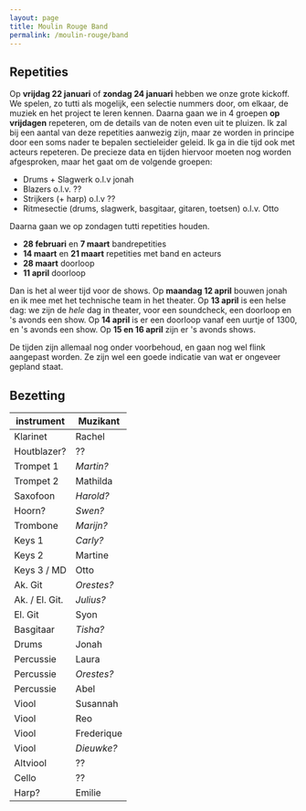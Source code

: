 ```yaml
---
layout: page
title: Moulin Rouge Band 
permalink: /moulin-rouge/band
---
```


## Repetities

Op **vrijdag 22 januari** of **zondag 24 januari** hebben we onze grote kickoff. 
We spelen, zo tutti als mogelijk, een selectie nummers door, om elkaar, de muziek en het project te leren kennen.
Daarna gaan we in 4 groepen **op vrijdagen** repeteren, om de details van de noten even uit te pluizen. Ik zal bij een aantal van deze repetities aanwezig zijn, maar ze worden in principe door een soms nader te bepalen sectieleider geleid. Ik ga in die tijd ook met acteurs repeteren.
De precieze data en tijden hiervoor moeten nog worden afgesproken, maar het gaat om de volgende groepen:

- Drums + Slagwerk o.l.v jonah
- Blazers o.l.v. ??
- Strijkers (+ harp) o.l.v ??
- Ritmesectie (drums, slagwerk, basgitaar, gitaren, toetsen) o.l.v. Otto

Daarna gaan we op zondagen tutti repetities houden. 
- **28 februari** en **7 maart** bandrepetities
- **14 maart** en **21 maart** repetities met band en acteurs
- **28 maart** doorloop
- **11 april** doorloop

Dan is het al weer tijd voor de shows. 
Op **maandag 12 april** bouwen jonah en ik mee met het technische team in het theater.
Op **13 april** is een helse dag: we zijn de _hele_ dag in theater, voor een soundcheck, een doorloop en 's avonds een show.
Op **14 april** is er een doorloop vanaf een uurtje of 1300, en 's avonds een show. Op **15 en 16 april** zijn er 's avonds shows.

De tijden zijn allemaal nog onder voorbehoud, en gaan nog wel flink aangepast worden. 
Ze zijn wel een goede indicatie van wat er ongeveer gepland staat.

## Bezetting

| instrument | Muzikant |
| --- | --- |
| Klarinet | Rachel | 
| Houtblazer? | ?? | 
| Trompet 1 | _Martin?_ |
| Trompet 2 | Mathilda |
| Saxofoon  | _Harold?_ |
| Hoorn? | _Swen?_ |
| Trombone | _Marijn?_ | 
| Keys 1 | _Carly?_ |
| Keys 2 | Martine |
| Keys 3 / MD | Otto |
| Ak. Git | _Orestes?_ |
| Ak. / El. Git. | _Julius?_ |
| El. Git | Syon |
| Basgitaar | _Tisha?_ |
| Drums | Jonah | 
| Percussie | Laura | 
| Percussie | _Orestes?_ | 
| Percussie | Abel | 
| Viool | Susannah |
| Viool | Reo |
| Viool | Frederique |
| Viool | _Dieuwke?_ |
| Altviool | ?? |
| Cello | ?? |
| Harp? | Emilie | 

